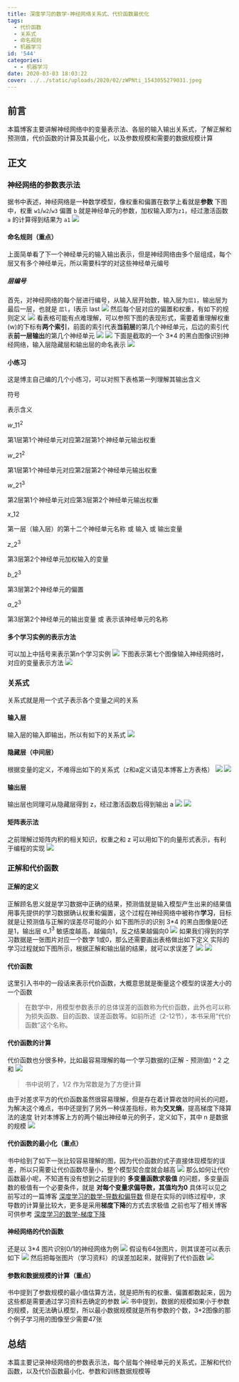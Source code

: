 ```yaml
---
title: 深度学习的数学-神经网络关系式、代价函数最优化
tags:
  - 代价函数
  - 关系式
  - 命名规则
  - 机器学习
id: '544'
categories:
  - - 机器学习
date: 2020-03-03 18:03:22
cover: ../../static/uploads/2020/02/zWPNti_1543055279031.jpeg
---
```




## 前言

本篇博客主要讲解神经网络中的变量表示法、各层的输入输出关系式，了解正解和预测值，代价函数的计算及其最小化，以及参数规模和需要的数据规模计算

## 正文

### 神经网络的参数表示法

据书中表述，神经网络是一种数学模型，像权重和偏置在数学上看就是**参数** 下图中，权重 `w1`/`w2`/`w3` 偏置 `b` 就是神经单元的参数，加权输入即为`z1`，经过激活函数 `a` 的计算得到结果为 `a1` [![](../static/uploads/2020/03/c615e69a65081650e171a2142b35cfad.png)](../static/uploads/2020/03/c615e69a65081650e171a2142b35cfad.png)

#### 命名规则（重点）

上面简单看了下一个神经单元的输入输出表示，但是神经网络由多个层组成，每个层又有多个神经单元，所以需要科学的对这些神经单元编号

##### 层编号

首先，对神经网络的每个层进行编号，从输入层开始数，输入层为`层1`，输出层为最后一层，也就是 `层l`，l表示 last [![](../static/uploads/2020/03/0d8441147155791a6aec4b7be8629996.png)](../static/uploads/2020/03/0d8441147155791a6aec4b7be8629996.png) 然后每个层对应的偏置和权重，有如下的规则定义 [![](../static/uploads/2020/03/2642de1695617fe32fbf21a282f4eaf0.png)](../static/uploads/2020/03/2642de1695617fe32fbf21a282f4eaf0.png) 看表格可能有点难理解，可以参照下图的表现形式，需要着重理解权重(w)的下标有**两个索引**，前面的索引代表**当前层**的第几个神经单元，后边的索引代表**前一层输出**的第几个神经单元 [![](../static/uploads/2020/03/0cd8898b000269d147f9d791667771d6.png)](../static/uploads/2020/03/0cd8898b000269d147f9d791667771d6.png) [![](../static/uploads/2020/03/a2c104fccd1a42c316a286ace825382a.png)](../static/uploads/2020/03/a2c104fccd1a42c316a286ace825382a.png) 下面是截取的一个 3\*4 的黑白图像识别神经网络，输入层隐藏层和输出层的命名表示 [![](../static/uploads/2020/03/9c76900cb465b81df043a795976c8daa.png)](../static/uploads/2020/03/9c76900cb465b81df043a795976c8daa.png)

#### 小练习

这是博主自己编的几个小练习，可以对照下表格第一列理解其输出含义

符号

表示含义

${w\_{11}}^{2}$

第1层第1个神经单元对应第2层第1个神经单元输出权重

${w\_{21}}^{2}$

第1层第1个神经单元对应第2层第2个神经单元输出权重

${w\_{21}}^{3}$

第2层第1个神经单元对应第3层第2个神经单元输出权重

${x\_{12}}$

第一层（输入层）的第十二个神经单元名称 或 输入 或 输出变量

${z\_{2}}^{3}$

第3层第2个神经单元加权输入的变量

${b\_{2}}^{3}$

第3层第2个神经单元的偏置

${a\_{2}}^{3}$

第3层第2个神经单元的输出变量 或 表示该神经单元的名称

#### 多个学习实例的表示方法

可以加上中括号来表示第n个学习实例 [![](../static/uploads/2020/03/c268881e2d96e33ca7014a2ea134caa8.png)](../static/uploads/2020/03/c268881e2d96e33ca7014a2ea134caa8.png) 下图表示第七个图像输入神经网络时，对应的变量表示方法 [![](../static/uploads/2020/03/b5a41b4eb5c45f024e6b6d8e05a78983.png)](../static/uploads/2020/03/b5a41b4eb5c45f024e6b6d8e05a78983.png)

### 关系式

关系式就是用一个式子表示各个变量之间的关系

#### 输入层

输入层的输入即输出，所以有如下的关系式 [![](../static/uploads/2020/03/2bbce8c6288840614bc321ceccde5ed9.png)](../static/uploads/2020/03/2bbce8c6288840614bc321ceccde5ed9.png)

#### 隐藏层（中间层）

根据变量的定义，不难得出如下的关系式（z和a定义请见本博客上方表格） [![](../static/uploads/2020/03/f3fed5bc267fff83fbeba3a291df7d13.png)](../static/uploads/2020/03/f3fed5bc267fff83fbeba3a291df7d13.png) [![](../static/uploads/2020/03/b0b7f58f7f93317e7d61211683e47d4a.png)](../static/uploads/2020/03/b0b7f58f7f93317e7d61211683e47d4a.png)

#### 输出层

输出层也同理可从隐藏层得到 z，经过激活函数后得到输出 a [![](../static/uploads/2020/03/e5b45f555765ec7131989ec9556e4c28.png)](../static/uploads/2020/03/e5b45f555765ec7131989ec9556e4c28.png) [![](../static/uploads/2020/03/9ea8b4a2b870a8c472dedb08e9a0d6df.png)](../static/uploads/2020/03/9ea8b4a2b870a8c472dedb08e9a0d6df.png)

#### 矩阵表示法

之前理解过矩阵内积的相关知识，权重之和 z 可以用如下的向量形式表示，有利于编程的实现 [![](../static/uploads/2020/03/420fdd98ad666c88f0cc1d3af370c3d9.png)](../static/uploads/2020/03/420fdd98ad666c88f0cc1d3af370c3d9.png)

### 正解和代价函数

#### 正解的定义

正解顾名思义就是学习数据中正确的结果，预测值就是输入模型产生出来的结果值 用事先提供的学习数据确认权重和偏置，这个过程在神经网络中被称作**学习**，目标就是让预测值与正解的误差尽可能的小 如下图所示的识别 3\*4 的黑白图像是0还是1，输出层 ${a\_{1}}^{3}$ 敏感度越高，越偏向1，反之结果越偏向0 [![](../static/uploads/2020/03/a306422d57f2cf704e36bcdbfcbcf130.png)](../static/uploads/2020/03/a306422d57f2cf704e36bcdbfcbcf130.png) 如果我们得到的学习数据是一张图片对应一个数字 1或0，那么还需要画出表格做出如下定义 实际的学习过程就如下图所示，根据正解和输出层的结果，就可以求误差了 [![](../static/uploads/2020/03/3bf1bafe49f525a0af52e8fcc34487c4.png)](../static/uploads/2020/03/3bf1bafe49f525a0af52e8fcc34487c4.png) [![](../static/uploads/2020/03/1ba601cc5124122a00f3b6b375daa5c0.png)](../static/uploads/2020/03/1ba601cc5124122a00f3b6b375daa5c0.png)

#### 代价函数

这里引入书中的一段话来表示代价函数，大概意思就是衡量这个模型的误差大小的一个函数

> 在数学中，用模型参数表示的总体误差的函数称为代价函数，此外也可以称为损失函数、目的函数、误差函数等。如前所述（2-12节），本书采用“代价函数”这个名称。

#### 代价函数的计算

代价函数也分很多种，比如最容易理解的每一个学习数据的(正解 - 预测值) ^ 2 之和 [![](../static/uploads/2020/03/5b2e60c35f1bcc58378909777da18064.png)](../static/uploads/2020/03/5b2e60c35f1bcc58378909777da18064.png)

> 书中说明了，1/2 作为常数是为了方便计算

由于对差求平方的代价函数虽然很容易理解，但是存在着计算收敛时间长的问题，为解决这个难点，书中还提到了另外一种误差指标，称为**交叉熵**，提高梯度下降算法的速度 针对本博客上方的两个输出神经单元的例子，定义如下，其中 n 是数据的规模 [![](../static/uploads/2020/03/fe6e5b6845c32d28541c211aafef72fd.png)](../static/uploads/2020/03/fe6e5b6845c32d28541c211aafef72fd.png)

#### 代价函数的最小化（重点）

书中给到了如下一张比较容易理解的图，因为代价函数的式子直接体现模型的误差，所以只需要让代价函数尽量小，整个模型契合度就会越高 [![](../static/uploads/2020/03/4bc0859ed218c6c93338bb68e24cee11.png)](../static/uploads/2020/03/4bc0859ed218c6c93338bb68e24cee11.png) 那么如何让代价函数最小呢，不知道有没有想到之前提到的 **多变量函数求极值** 的问题，多变量函数的极值有一个必要条件，就是 **对每个变量求偏导数，其值均为0** 具体可以见之前写过的一篇博客 [深度学习的数学-导数和偏导数](https://blog.wj2015.com/2020/02/27/%e6%b7%b1%e5%ba%a6%e5%ad%a6%e4%b9%a0%e7%9a%84%e6%95%b0%e5%ad%a6-%e5%af%bc%e6%95%b0%e5%92%8c%e5%81%8f%e5%af%bc%e6%95%b0/#i-12) 但是在实际的训练过程中，求导数的计算量比较大，更多是采用**梯度下降**的方式去求极值 之前也写了相关博客可供参考 [深度学习的数学-梯度下降](https://blog.wj2015.com/2020/03/01/%e6%b7%b1%e5%ba%a6%e5%ad%a6%e4%b9%a0%e7%9a%84%e6%95%b0%e5%ad%a6-%e6%a2%af%e5%ba%a6%e4%b8%8b%e9%99%8d/)

#### 神经网络的代价函数

还是以 3\*4 图片识别0/1的神经网络为例 [![](../static/uploads/2020/03/ca995cc301765edff1cb2cfcfabda03b.png)](../static/uploads/2020/03/ca995cc301765edff1cb2cfcfabda03b.png) 假设有64张图片，则其误差可以表示如下 [![](../static/uploads/2020/03/0b93b544e89a31cd091da369376289ea.png)](../static/uploads/2020/03/0b93b544e89a31cd091da369376289ea.png) 然后把每张图片（学习资料）的误差加起来，就得到了代价函数 [![](../static/uploads/2020/03/8bc9549d9c7a672d88c2e30ba31bfb4f.png)](../static/uploads/2020/03/8bc9549d9c7a672d88c2e30ba31bfb4f.png)

#### 参数和数据规模的计算（重点）

书中提到了参数规模的最小值估算方法，就是把所有的权重、偏置都数起来，因为这些都是需要通过学习资料去确定的参数 [![](../static/uploads/2020/03/0de8e93a8656dd4985dc6607b059ccc6.png)](../static/uploads/2020/03/0de8e93a8656dd4985dc6607b059ccc6.png) 书中提到，数据的规模如果小于参数的规模，就无法确认模型，所以最小数据规模就是所有参数的个数，3\*2图像的那个例子学习用的图像至少需要47张

## 总结

本篇主要记录神经网络的参数表示法，每个层每个神经单元的关系式，正解和代价函数，以及代价函数最小化、参数和训练数据规模等
